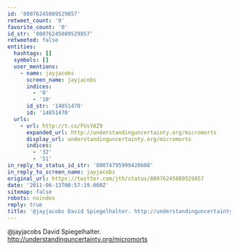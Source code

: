 ```yaml
---
id: '80076245089529857'
retweet_count: '0'
favorite_count: '0'
id_str: '80076245089529857'
retweeted: false
entities:
  hashtags: []
  symbols: []
  user_mentions:
    - name: jayjacobs
      screen_name: jayjacobs
      indices:
        - '0'
        - '10'
      id_str: '14851470'
      id: '14851470'
  urls:
    - url: http://t.co/FUsYAZ9
      expanded_url: http://understandinguncertainty.org/micromorts
      display_url: understandinguncertainty.org/micromorts
      indices:
        - '32'
        - '51'
in_reply_to_status_id_str: '80074795999428608'
in_reply_to_screen_name: jayjacobs
original_url: https://twitter.com/jth/status/80076245089529857
date: '2011-06-13T00:57:19.000Z'
sitemap: false
robots: noindex
reply: true
title: '@jayjacobs David Spiegelhalter. http://understandinguncertainty.org/micromorts'
---
```


@jayjacobs David Spiegelhalter. http://understandinguncertainty.org/micromorts